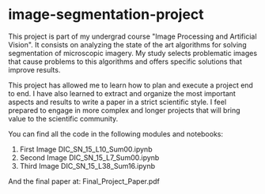 # image-segmentation-project
This project is part of my undergrad course "Image Processing and Artificial Vision". It consists on analyzing the state of the art algorithms for solving segmentation of microscopic imagery. My study selects problematic images that cause problems to this algorithms and offers specific solutions that improve results. 

This project has allowed me to learn how to plan and execute a project end to end. I have also learned to extract and organize the most important aspects and results to write a paper in a strict scientific style. I feel prepared to engage in more complex and longer projects that will bring value to the scientific community. 

You can find all the code in the following modules and notebooks: 

1. First Image DIC_SN_15_L10_Sum00.ipynb
2. Second Image DIC_SN_15_L7_Sum00.ipynb
3. Third Image DIC_SN_15_L38_Sum16.ipynb

And the final paper at: Final_Project_Paper.pdf

